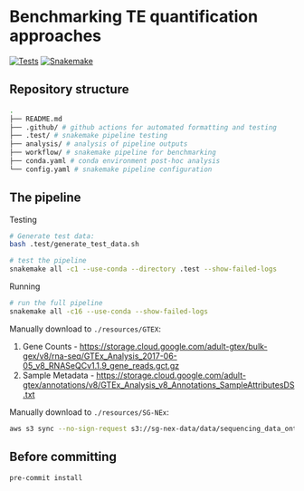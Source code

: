 # Benchmarking TE quantification approaches

[![Tests](https://github.com/gage-lab/bulk_te_bench/actions/workflows/main.yaml/badge.svg)](https://github.com/gage-lab/bulk_te_bench/actions/workflows/main.yaml)
[![Snakemake](https://img.shields.io/badge/snakemake-≥7.32.0-brightgreen.svg)](https://snakemake.github.io)

## Repository structure

```bash
.
├── README.md
├── .github/ # github actions for automated formatting and testing
├── .test/ # snakemake pipeline testing
├── analysis/ # analysis of pipeline outputs
├── workflow/ # snakemake pipeline for benchmarking
├── conda.yaml # conda environment post-hoc analysis
└── config.yaml # snakemake pipeline configuration
```

## The pipeline

Testing

```bash
# Generate test data:
bash .test/generate_test_data.sh

# test the pipeline
snakemake all -c1 --use-conda --directory .test --show-failed-logs
```

Running

```bash
# run the full pipeline
snakemake all -c16 --use-conda --show-failed-logs
```

Manually download to `./resources/GTEX`:

1. Gene Counts - https://storage.cloud.google.com/adult-gtex/bulk-gex/v8/rna-seq/GTEx_Analysis_2017-06-05_v8_RNASeQCv1.1.9_gene_reads.gct.gz
2. Sample Metadata - https://storage.cloud.google.com/adult-gtex/annotations/v8/GTEx_Analysis_v8_Annotations_SampleAttributesDS.txt

Manually download to `./resources/SG-NEx`:

```bash
aws s3 sync --no-sign-request s3://sg-nex-data/data/sequencing_data_ont/fastq/ ./resources/SG-NEx
```

## Before committing

```bash
pre-commit install
```
